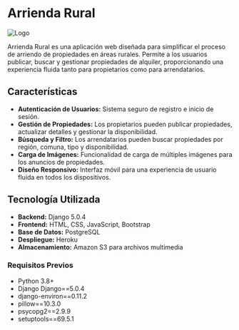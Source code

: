 # Arrienda Rural

![Logo]([https://your-logo-url.com/logo.png](https://arrienda-rural-59d10799eb1f.herokuapp.com/static/media/index/logo_nav.png))

Arrienda Rural es una aplicación web diseñada para simplificar el proceso de arriendo de propiedades en áreas rurales. Permite a los usuarios publicar, buscar y gestionar propiedades de alquiler, proporcionando una experiencia fluida tanto para propietarios como para arrendatarios.

## Características

- **Autenticación de Usuarios:** Sistema seguro de registro e inicio de sesión.
- **Gestión de Propiedades:** Los propietarios pueden publicar propiedades, actualizar detalles y gestionar la disponibilidad.
- **Búsqueda y Filtro:** Los arrendatarios pueden buscar propiedades por región, comuna, tipo y disponibilidad.
- **Carga de Imágenes:** Funcionalidad de carga de múltiples imágenes para los anuncios de propiedades.
- **Diseño Responsivo:** Interfaz móvil para una experiencia de usuario fluida en todos los dispositivos.

## Tecnología Utilizada

- **Backend:** Django 5.0.4
- **Frontend:** HTML, CSS, JavaScript, Bootstrap
- **Base de Datos:** PostgreSQL
- **Despliegue:** Heroku
- **Almacenamiento:** Amazon S3 para archivos multimedia

### Requisitos Previos

- Python 3.8+
- Django Django==5.0.4
- django-environ==0.11.2
- pillow==10.3.0
- psycopg2==2.9.9
- setuptools==69.5.1



